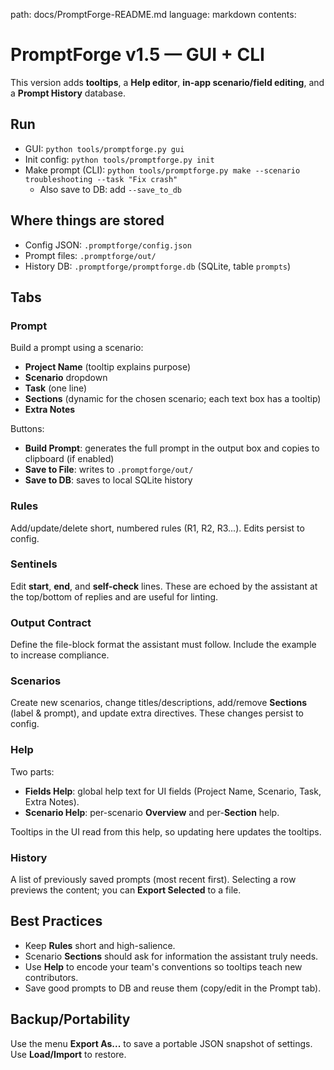 path: docs/PromptForge-README.md
language: markdown
contents:
# PromptForge v1.5 — GUI + CLI

This version adds **tooltips**, a **Help editor**, **in-app scenario/field editing**, and a **Prompt History** database.

## Run
- GUI: `python tools/promptforge.py gui`
- Init config: `python tools/promptforge.py init`
- Make prompt (CLI): `python tools/promptforge.py make --scenario troubleshooting --task "Fix crash"`
  - Also save to DB: add `--save_to_db`

## Where things are stored
- Config JSON: `.promptforge/config.json`
- Prompt files: `.promptforge/out/`
- History DB: `.promptforge/promptforge.db` (SQLite, table `prompts`)

## Tabs

### Prompt
Build a prompt using a scenario:
- **Project Name** (tooltip explains purpose)
- **Scenario** dropdown
- **Task** (one line)
- **Sections** (dynamic for the chosen scenario; each text box has a tooltip)
- **Extra Notes**

Buttons:
- **Build Prompt**: generates the full prompt in the output box and copies to clipboard (if enabled)
- **Save to File**: writes to `.promptforge/out/`
- **Save to DB**: saves to local SQLite history

### Rules
Add/update/delete short, numbered rules (R1, R2, R3...). Edits persist to config.

### Sentinels
Edit **start**, **end**, and **self-check** lines. These are echoed by the assistant at the top/bottom of replies and are useful for linting.

### Output Contract
Define the file-block format the assistant must follow. Include the example to increase compliance.

### Scenarios
Create new scenarios, change titles/descriptions, add/remove **Sections** (label & prompt), and update extra directives. These changes persist to config.

### Help
Two parts:
- **Fields Help**: global help text for UI fields (Project Name, Scenario, Task, Extra Notes).
- **Scenario Help**: per-scenario **Overview** and per-**Section** help.

Tooltips in the UI read from this help, so updating here updates the tooltips.

### History
A list of previously saved prompts (most recent first). Selecting a row previews the content; you can **Export Selected** to a file.

## Best Practices
- Keep **Rules** short and high-salience.
- Scenario **Sections** should ask for information the assistant truly needs.
- Use **Help** to encode your team's conventions so tooltips teach new contributors.
- Save good prompts to DB and reuse them (copy/edit in the Prompt tab).

## Backup/Portability
Use the menu **Export As...** to save a portable JSON snapshot of settings. Use **Load/Import** to restore.
